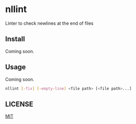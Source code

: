 # nllint

Linter to check newlines at the end of files

## Install

Coming soon.

## Usage

Coming soon.

```sh
nllint [-fix] [-empty-line] <file path> [<file path>...]
```

## LICENSE

[MIT](LICENSE)
